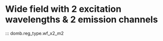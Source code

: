 Wide field with 2 excitation wavelengths & 2 emission channels
==============================================================

::: domb.reg_type.wf_x2_m2